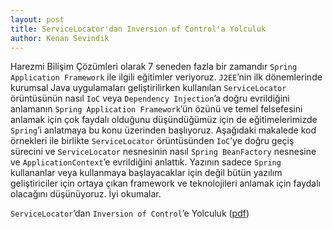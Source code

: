 ```yaml
---
layout: post
title: ServiceLocator'dan Inversion of Control'a Yolculuk
author: Kenan Sevindik
---
```

Harezmi Bilişim Çözümleri olarak 7 seneden fazla bir zamandır `Spring Application Framework` ile ilgili eğitimler 
veriyoruz. `J2EE`’nin ilk dönemlerinde kurumsal Java uygulamaları geliştirilirken kullanılan `ServiceLocator` 
örüntüsünün nasıl `IoC` veya `Dependency Injection`’a doğru evrildiğini anlamanın `Spring Application Framework`’ün özünü 
ve temel felsefesini anlamak için çok faydalı olduğunu düşündüğümüz için de eğitimelerimizde `Spring`’i anlatmaya bu konu 
üzerinden başlıyoruz. Aşağıdaki makalede kod örnekleri ile birlikte `ServiceLocator` örüntüsünden `IoC`’ye doğru geçiş 
sürecini ve `ServiceLocator` nesnesinin nasıl `Spring BeanFactory` nesnesine ve `ApplicationContext`’e evrildiğini 
anlattık. Yazının sadece `Spring` kullananlar veya kullanmaya başlayacaklar için değil bütün yazılım geliştiriciler için 
ortaya çıkan framework ve teknolojileri anlamak için faydalı olacağını düşünüyoruz. İyi okumalar.

`ServiceLocator`’dan `Inversion of Control`’e Yolculuk ([pdf](files/20180101_servicelocatordan-inversion-of-controle-yolculuk.pdf))
